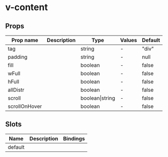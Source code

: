 # v-content

## Props

| Prop name     | Description | Type            | Values | Default |
| ------------- | ----------- | --------------- | ------ | ------- |
| tag           |             | string          | -      | "div"   |
| padding       |             | string          | -      | null    |
| fill          |             | boolean         | -      | false   |
| wFull         |             | boolean         | -      | false   |
| hFull         |             | boolean         | -      | false   |
| allDistr      |             | boolean         | -      | false   |
| scroll        |             | boolean\|string | -      | false   |
| scrollOnHover |             | boolean         | -      | false   |

## Slots

| Name    | Description | Bindings |
| ------- | ----------- | -------- |
| default |             |          |
